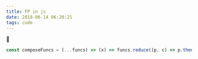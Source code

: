 ```yaml
---
title: FP in js
date: 2018-06-14 06:20:21
tags: code
---
```

:metal:
```js
const composeFuncs = (...funcs) => (x) => funcs.reduce((p, c) => p.then(c), Promise.resolve(x));
```
